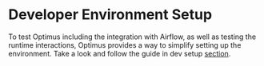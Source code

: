 # Developer Environment Setup

To test Optimus including the integration with Airflow, as well as testing the runtime interactions, Optimus provides
a way to simplify setting up the environment. Take a look and follow the guide in dev setup [section](https://github.com/raystack/optimus/tree/main/dev).
